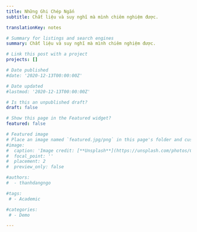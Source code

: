 ```yaml
---
title: Những Ghi Chép Ngắn
subtitle: Chất liệu và suy nghĩ mà mình chiêm nghiệm được.

translationKey: notes

# Summary for listings and search engines
summary: Chất liệu và suy nghĩ mà mình chiêm nghiệm được.

# Link this post with a project
projects: []

# Date published
#date: '2020-12-13T00:00:00Z'

# Date updated
#lastmod: '2020-12-13T00:00:00Z'

# Is this an unpublished draft?
draft: false

# Show this page in the Featured widget?
featured: false

# Featured image
# Place an image named `featured.jpg/png` in this page's folder and customize its options here.
#image:
#  caption: 'Image credit: [**Unsplash**](https://unsplash.com/photos/CpkOjOcXdUY)'
#  focal_point: ''
#  placement: 2
#  preview_only: false

#authors:
#  - thanhdangngo

#tags:
 # - Academic

#categories:
 # - Demo

---
```


